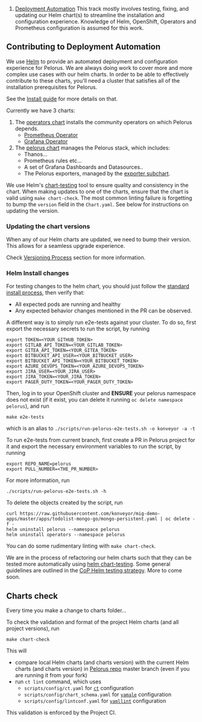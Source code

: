 1. [Deployment Automation](#contributing-to-deployment-automation)
This track mostly involves testing, fixing, and updating our Helm chart(s) to streamline the installation and configuration experience. Knowledge of Helm, OpenShift, Operators and Prometheus configuration is assumed for this work.

## Contributing to Deployment Automation

We use [Helm](https://helm.sh) to provide an automated deployment and configuration experience for Pelorus. We are always doing work to cover more and more complex use cases with our helm charts. In order to be able to effectively contribute to these charts, you'll need a cluster that satisfies all of the installation prerequisites for Pelorus.

See the [Install guide](GettingStarted/Installation.md) for more details on that.

Currently we have 3 charts:

1. The [operators chart](https://github.com/dora-metrics/pelorus/blob/master/charts/operators/) installs the community operators on which Pelorus depends.
    * [Prometheus Operator](https://operatorhub.io/operator/prometheus)
    * [Grafana Operator](https://operatorhub.io/operator/grafana-operator)
2. The [pelorus chart](https://github.com/dora-metrics/pelorus/blob/master/charts/pelorus/) manages the Pelorus stack, which includes:
    * Thanos...
    * Prometheus rules etc...
    * A set of Grafana Dashboards and Datasources..
    * The Pelorus exporters, managed by the [exporter subchart](https://github.com/dora-metrics/pelorus/blob/master/charts/pelorus/charts/exporters).

We use Helm's [chart-testing](https://github.com/helm/chart-testing) tool to ensure quality and consistency in the chart. When making updates to one of the charts, ensure that the chart is valid using `make chart-check`. The most common linting failure is forgetting to bump the `version` field in the `Chart.yaml`. See below for instructions on updating the version.

### Updating the chart versions

When any of our Helm charts are updated, we need to bump their version. This allows for a seamless upgrade experience.

Check [Versioning Process](#versioning-process) section for more information.

### Helm Install changes

For testing changes to the helm chart, you should just follow the [standard install process](GettingStarted/Installation.md#helm-charts), then verify that:

* All expected pods are running and healthy
* Any expected behavior changes mentioned in the PR can be observed.

A different way is to simply run e2e-tests against your cluster. To do so, first export the necessary secrets to run the script, by running
```shell
export TOKEN=<YOUR_GITHUB_TOKEN>
export GITLAB_API_TOKEN=<YOUR_GITLAB_TOKEN>
export GITEA_API_TOKEN=<YOUR_GITEA_TOKEN>
export BITBUCKET_API_USER=<YOUR_BITBUCKET_USER>
export BITBUCKET_API_TOKEN=<YOUR_BITBUCKET_TOKEN>
export AZURE_DEVOPS_TOKEN=<YOUR_AZURE_DEVOPS_TOKEN>
export JIRA_USER=<YOUR_JIRA_USER>
export JIRA_TOKEN=<YOUR_JIRA_TOKEN>
export PAGER_DUTY_TOKEN=<YOUR_PAGER_DUTY_TOKEN>
```

Then, log in to your OpenShift cluster and **ENSURE** your pelorus namespace does not exist (if it exist, you can delete it running `oc delete namespace pelorus`), and run
```
make e2e-tests
```
which is an alias to `./scripts/run-pelorus-e2e-tests.sh -o konveyor -a -t`

To run e2e-tests from current branch, first create a PR in Pelorus project for it and export the necessary environment variables to run the script, by running
```shell
export REPO_NAME=pelorus
export PULL_NUMBER=<THE_PR_NUMBER>
```

For more information, run
```
./scripts/run-pelorus-e2e-tests.sh -h
```

To delete the objects created by the script, run
```
curl https://raw.githubusercontent.com/konveyor/mig-demo-apps/master/apps/todolist-mongo-go/mongo-persistent.yaml | oc delete -f -
helm uninstall pelorus --namespace pelorus
helm uninstall operators --namespace pelorus
```

You can do some rudimentary linting with `make chart-check`.

We are in the process of refactoring our helm charts such that they can be tested more automatically using [helm chart-testing](https://github.com/helm/chart-testing). Some general guidelines are outlined in the [CoP Helm testing strategy](https://redhat-cop.github.io/ci/linting-testing-helm-charts.html). More to come soon.


## Charts check

Every time you make a change to charts folder...

To check the validation and format of the project Helm charts (and all project versions), run
```
make chart-check
```
This will
- compare local Helm charts (and charts version) with the current Helm charts (and charts version) in [Pelorus repo](https://github.com/dora-metrics/pelorus) master branch (even if you are running it from your fork)
- run `ct lint` command, which uses
    - `scripts/config/ct.yaml` for [`ct`](https://github.com/helm/chart-testing) configuration
    - `scripts/config/chart_schema.yaml` for [`yamale`](https://github.com/23andMe/Yamale) configuration
    - `scripts/config/lintconf.yaml` for [`yamllint`](https://github.com/adrienverge/yamllint) configuration

This validation is enforced by the Project CI.

